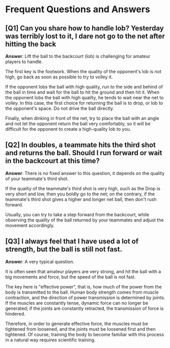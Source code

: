 # Frequent Questions and Answers

## [Q1] Can you share how to handle lob? Yesterday was terribly lost to it, I dare not go to the net after hitting the back

**Answer**: Lift the ball to the backcourt (lob) is challenging for amateur players to handle.

The first key is the footwork. When the quality of the opponent's lob is not high, go back as soon as possible to try to volley it.

If the opponent lobs the ball with high quality, run to the side and behind of the ball in time and wait for the ball to hit the ground and then hit it. When the opponent lobs the ball with high quality, he tends to wait near the net to volley. In this case, the first choice for returning the ball is to drop, or lob to the opponent's space. Do not drive the ball directly.

Finally, when dinking in front of the net, try to place the ball with an angle and not let the opponent return the ball very comfortably, so it will be difficult for the opponent to create a high-quality lob to you.

## [Q2] In doubles, a teammate hits the third shot and returns the ball. Should I run forward or wait in the backcourt at this time?

**Answer**: There is no fixed answer to this question, it depends on the quality of your teammate's third shot.

If the quality of the teammate's third shot is very high, such as the Drop is very short and low, then you boldly go to the net; on the contrary, if the teammate's third shot gives a higher and longer net ball, then don't rush forward.

Usually, you can try to take a step forward from the backcourt, while observing the quality of the ball returned by your teammates and adjust the movement accordingly.

## [Q3] I always feel that I have used a lot of strength, but the ball is still not fast.

**Answer**: A very typical question.

It is often seen that amateur players are very strong, and hit the ball with a big movements and force, but the speed of the ball is not fast.

The key here is "effective power", that is, how much of the power from the body is transmitted to the ball. Human body strength comes from muscle contraction, and the direction of power transmission is determined by joints. If the muscles are constantly tense, dynamic force can no longer be generated; if the joints are constantly retracted, the transmission of force is hindered.

Therefore, in order to generate effective force, the muscles must be tightened from loosened, and the joints must be loosened first and then tightened. Of course, training the body to become familiar with this process in a natural way requires scientific training.